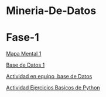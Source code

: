 # Mineria-De-Datos
# Fase-1

[Mapa Mental 1](https://github.com/LuisAngelRuiz/Mineria-De-Datos/blob/main/MapaMental_1_1862717.pdf)

[Base de Datos 1](https://github.com/marioalb127/MinDat2021/blob/main/Ej1_BasesDatos_Equipo_3.pdf?fbclid=IwAR0j8pbJ4wuTxM_WFW79BKVrSQq0ihg5kSIgpaHY4xSo8km5zY9fo9cC8zQ)

[Actividad en equipo, base de Datos](https://github.com/marioalb127/MinDat2021/blob/main/Ej_Limpieza_Equipo3.ipynb)

[Actividad Ejercicios Basicos de Python](https://github.com/LuisAngelRuiz/Mineria-De-Datos/blob/main/Ej_Python_1862717.ipynb) 
